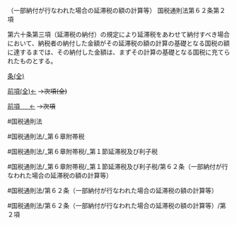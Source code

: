 （一部納付が行なわれた場合の延滞税の額の計算等）
国税通則法第６２条第２項

第六十条第三項（延滞税の納付）の規定により延滞税をあわせて納付すべき場合において、納税者の納付した金額がその延滞税の額の計算の基礎となる国税の額に達するまでは、その納付した金額は、まずその計算の基礎となる国税に充てられたものとする。

[条(全)](国税通則法＿＿＿＿＿第６２条_.md)

[前項(全)←](国税通則法＿＿＿＿＿第６２条第１項_.md)  ~~→次項(全)~~

[前項 　 ←](国税通則法＿＿＿＿＿第６２条第１項.md)  ~~→次項~~



#国税通則法

#国税通則法/_第６章附帯税

#国税通則法/_第６章附帯税/_第１節延滞税及び利子税

#国税通則法/_第６章附帯税/_第１節延滞税及び利子税/第６２条（一部納付が行なわれた場合の延滞税の額の計算等）

#国税通則法/第６２条（一部納付が行なわれた場合の延滞税の額の計算等）

#国税通則法/第６２条（一部納付が行なわれた場合の延滞税の額の計算等）/第２項

